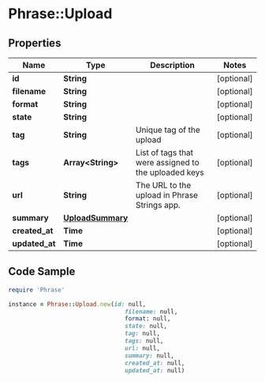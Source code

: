 # Phrase::Upload

## Properties

Name | Type | Description | Notes
------------ | ------------- | ------------- | -------------
**id** | **String** |  | [optional] 
**filename** | **String** |  | [optional] 
**format** | **String** |  | [optional] 
**state** | **String** |  | [optional] 
**tag** | **String** | Unique tag of the upload  | [optional] 
**tags** | **Array&lt;String&gt;** | List of tags that were assigned to the uploaded keys  | [optional] 
**url** | **String** | The URL to the upload in Phrase Strings app.  | [optional] 
**summary** | [**UploadSummary**](UploadSummary.md) |  | [optional] 
**created_at** | **Time** |  | [optional] 
**updated_at** | **Time** |  | [optional] 

## Code Sample

```ruby
require 'Phrase'

instance = Phrase::Upload.new(id: null,
                                 filename: null,
                                 format: null,
                                 state: null,
                                 tag: null,
                                 tags: null,
                                 url: null,
                                 summary: null,
                                 created_at: null,
                                 updated_at: null)
```


